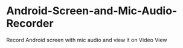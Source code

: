 # Android-Screen-and-Mic-Audio-Recorder
Record Android screen with mic audio and view it on Video View 
